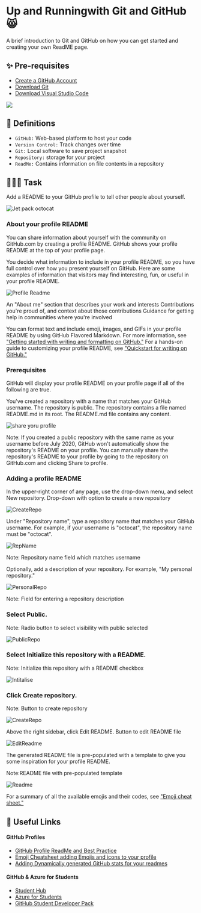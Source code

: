
# Up and Running ​with Git and GitHub 😸

A brief introduction to Git and GitHub on how you can get started and creating your own ReadME page.

## ✨ Pre-requisites
- [Create a GitHub Account](https://aka.ms/creategithub) 
- [Download Git](https://aka.ms/downloadgit) ​
- [Download Visual Studio Code](https://aka.ms/downloadvscode) 

![](./images/snowtocat_final.jpg)

## 📖 Definitions 
* ``GitHub:`` Web-based platform to host your code
* ``Version Control:`` Track changes over time
* ``Git:`` Local software to save ​project snapshot
* ``Repository:`` storage for your project
* ``ReadMe:`` Contains information on file contents in a repository


## 👩🏾‍💻 Task
Add a README to your GitHub profile to tell other people about yourself.

![Jet pack octocat](./images/jetpacktocat.png)

### About your profile README
You can share information about yourself with the community on GitHub.com by creating a profile README. GitHub shows your profile README at the top of your profile page.

You decide what information to include in your profile README, so you have full control over how you present yourself on GitHub. Here are some examples of information that visitors may find interesting, fun, or useful in your profile README.

![Profile Readme](https://docs.github.com/assets/cb-170327/images/help/repository/profile-with-readme.png)

An "About me" section that describes your work and interests
Contributions you're proud of, and context about those contributions
Guidance for getting help in communities where you're involved

You can format text and include emoji, images, and GIFs in your profile README by using GitHub Flavored Markdown. For more information, see ["Getting started with writing and formatting on GitHub."](https://docs.github.com/en/github/writing-on-github/getting-started-with-writing-and-formatting-on-github) For a hands-on guide to customizing your profile README, see ["Quickstart for writing on GitHub."](https://docs.github.com/en/get-started/writing-on-github/getting-started-with-writing-and-formatting-on-github/quickstart-for-writing-on-github)

### Prerequisites
GitHub will display your profile README on your profile page if all of the following are true.

You've created a repository with a name that matches your GitHub username.
The repository is public.
The repository contains a file named README.md in its root.
The README.md file contains any content.

![share yoru profile](https://docs.github.com/assets/cb-99033/images/help/repository/share-to-profile.png)

Note: If you created a public repository with the same name as your username before July 2020, GitHub won't automatically show the repository's README on your profile. You can manually share the repository's README to your profile by going to the repository on GitHub.com and clicking Share to profile.

### Adding a profile README
In the upper-right corner of any page, use the  drop-down menu, and select New repository.
Drop-down with option to create a new repository

![CreateRepo](https://docs.github.com/assets/cb-11427/images/help/repository/repo-create.png)

Under "Repository name", type a repository name that matches your GitHub username. For example, if your username is "octocat", the repository name must be "octocat".

![RepName](https://docs.github.com/assets/cb-42029/images/help/repository/repo-username-match.png)

Note: Repository name field which matches username

Optionally, add a description of your repository. For example, "My personal repository."

![PersonalRepo](https://docs.github.com/assets/cb-36725/images/help/repository/create-personal-repository-desc.png)

Note: Field for entering a repository description

### Select Public.
Note: Radio button to select visibility with public selected

![PublicRepo](https://docs.github.com/assets/cb-29617/images/help/repository/create-personal-repository-visibility.png)

### Select Initialize this repository with a README.

Note: Initialize this repository with a README checkbox

![Intitalise](https://docs.github.com/assets/cb-49938/images/help/repository/initialize-with-readme.png)

### Click Create repository.
Note: Button to create repository

![CreateRepo](https://docs.github.com/assets/cb-19887/images/help/repository/create-repository-button.png)

Above the right sidebar, click Edit README.
Button to edit README file

![EditReadme](https://docs.github.com/assets/cb-86367/images/help/repository/personal-repository-edit-readme.png)

The generated README file is pre-populated with a template to give you some inspiration for your profile README.

Note:README file with pre-populated template

![Readme](https://docs.github.com/assets/cb-84270/images/help/repository/personal-repository-readme-template.png)

For a summary of all the available emojis and their codes, see ["Emoji cheat sheet."](https://www.webfx.com/tools/emoji-cheat-sheet/)


## 🚀 Useful Links
#### GitHub Profiles 
- [GitHub Profile ReadMe and Best Practice](https://aka.ms/GHProfileReadme)
- [Emoji Cheatsheet adding Emojis and icons to your profile](https://www.webfx.com/tools/emoji-cheat-sheet/)
- [Adding Dynamically generated GitHub stats for your readmes](https://github.com/anuraghazra/github-readme-stats)

#### GitHub & Azure for Students 
- [Student Hub](https://aka.ms/learnstudent)
- [Azure for Students](https://aka.ms/azure4student)
- [GitHub Student Developer Pack](http://aka.ms/GitHubStudentPack) 




